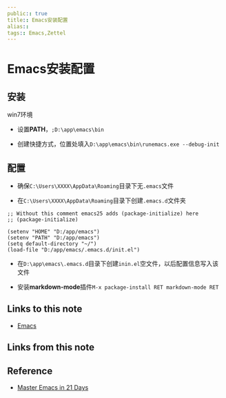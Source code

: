 ```yaml
---
public:: true
title:: Emacs安装配置
alias:: 
tags:: Emacs,Zettel
---
```


# Emacs安装配置

## 安装

win7环境

* 设置**PATH**，`;D:\app\emacs\bin`

* 创建快捷方式，位置处填入`D:\app\emacs\bin\runemacs.exe --debug-init`

## 配置

* 确保`C:\Users\XXXX\AppData\Roaming`目录下无`.emacs`文件

* 在`C:\Users\XXXX\AppData\Roaming`目录下创建`.emacs.d`文件夹

```
;; Without this comment emacs25 adds (package-initialize) here
;; (package-initialize)

(setenv "HOME" "D:/app/emacs")
(setenv "PATH" "D:/app/emacs")
(setq default-directory "~/")
(load-file "D:/app/emacs/.emacs.d/init.el")
```

* 在`D:\app\emacs\.emacs.d`目录下创建`inin.el`空文件，以后配置信息写入该文件

* 安装**markdown-mode**插件`M-x package-install RET markdown-mode RET`

## Links to this note

- [Emacs](2019022401.md)

## Links from this note

## Reference
- [Master Emacs in 21 Days](http://book.emacs-china.org/)
